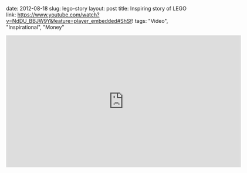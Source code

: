 date: 2012-08-18
slug: lego-story
layout: post
title: Inspiring story of LEGO
link: https://www.youtube.com/watch?v=NdDU_BBJW9Y&feature=player_embedded#ShSf!
tags: "Video", "Inspirational", "Money"


<iframe width="640" height="360" src="https://www.youtube.com/embed/NdDU_BBJW9Y?feature=player_detailpage" frameborder="0" allowfullscreen="allowfullscreen"> </iframe>
